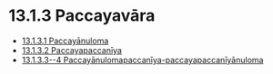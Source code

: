 # 13.1.3 Paccayavāra

* [13.1.3.1 Paccayānuloma](13.1.3/13.1.3.1.md)
* [13.1.3.2 Paccayapaccanīya](13.1.3/13.1.3.2.md)
* [13.1.3.3--4 Paccayānulomapaccanīya-paccayapaccanīyānuloma](13.1.3/13.1.3.3--4.md)
